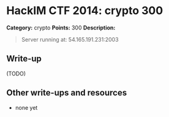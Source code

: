 # HackIM CTF 2014: crypto 300

**Category:** crypto
**Points:** 300
**Description:**

> Server running at: 54.165.191.231:2003

## Write-up

(TODO)

## Other write-ups and resources

* none yet
